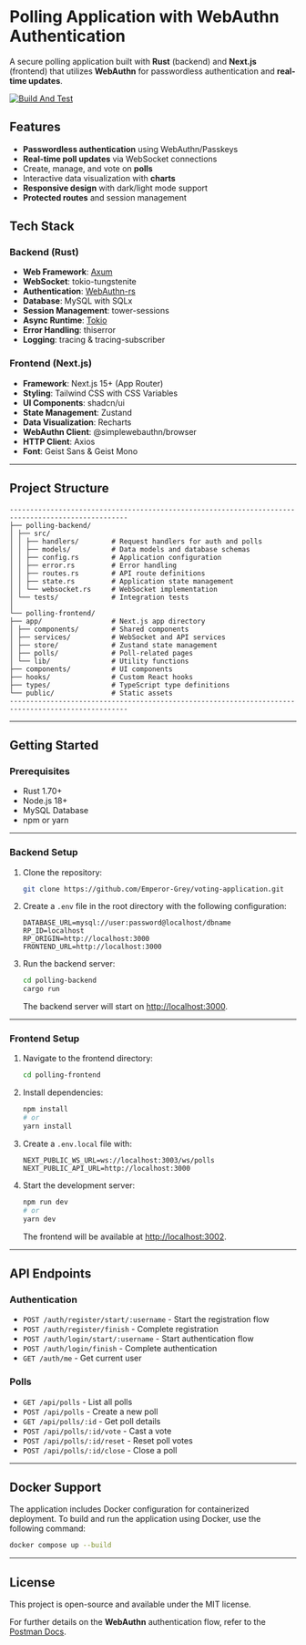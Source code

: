 
# Polling Application with WebAuthn Authentication

A secure polling application built with **Rust** (backend) and **Next.js** (frontend) that utilizes **WebAuthn** for passwordless authentication and **real-time updates**.

[![Build And Test](https://github.com/Emperor-Grey/voting-application/actions/workflows/main.yml/badge.svg)](https://github.com/Emperor-Grey/voting-application/actions/workflows/main.yml)

## Features

- **Passwordless authentication** using WebAuthn/Passkeys
- **Real-time poll updates** via WebSocket connections
- Create, manage, and vote on **polls**
- Interactive data visualization with **charts**
- **Responsive design** with dark/light mode support
- **Protected routes** and session management

## Tech Stack

### Backend (Rust)
- **Web Framework**: [Axum](https://github.com/tokio-rs/axum)
- **WebSocket**: tokio-tungstenite
- **Authentication**: [WebAuthn-rs](https://github.com/kanidm/webauthn-rs)
- **Database**: MySQL with SQLx
- **Session Management**: tower-sessions
- **Async Runtime**: [Tokio](https://tokio.rs)
- **Error Handling**: thiserror
- **Logging**: tracing & tracing-subscriber

### Frontend (Next.js)
- **Framework**: Next.js 15+ (App Router)
- **Styling**: Tailwind CSS with CSS Variables
- **UI Components**: shadcn/ui
- **State Management**: Zustand
- **Data Visualization**: Recharts
- **WebAuthn Client**: @simplewebauthn/browser
- **HTTP Client**: Axios
- **Font**: Geist Sans & Geist Mono

---

## Project Structure

```
---------------------------------------------------------------------------------------------------
├── polling-backend/
│ ├── src/
│ │ ├── handlers/        # Request handlers for auth and polls
│ │ ├── models/          # Data models and database schemas
│ │ ├── config.rs        # Application configuration
│ │ ├── error.rs         # Error handling
│ │ ├── routes.rs        # API route definitions
│ │ ├── state.rs         # Application state management
│ │ └── websocket.rs     # WebSocket implementation
│ └── tests/             # Integration tests
│
└── polling-frontend/
├── app/                 # Next.js app directory
│ ├── components/        # Shared components
│ ├── services/          # WebSocket and API services
│ ├── store/             # Zustand state management
│ ├── polls/             # Poll-related pages
│ └── lib/               # Utility functions
├── components/          # UI components
├── hooks/               # Custom React hooks
├── types/               # TypeScript type definitions
└── public/              # Static assets
---------------------------------------------------------------------------------------------------
```

---

## Getting Started

### Prerequisites
- Rust 1.70+
- Node.js 18+
- MySQL Database
- npm or yarn

---

### Backend Setup

1. Clone the repository:
    ```bash
    git clone https://github.com/Emperor-Grey/voting-application.git
    ```

2. Create a `.env` file in the root directory with the following configuration:
    ```env
    DATABASE_URL=mysql://user:password@localhost/dbname
    RP_ID=localhost
    RP_ORIGIN=http://localhost:3000
    FRONTEND_URL=http://localhost:3000
    ```

3. Run the backend server:
    ```bash
    cd polling-backend
    cargo run
    ```
   The backend server will start on [http://localhost:3000](http://localhost:3000).

---

### Frontend Setup

1. Navigate to the frontend directory:
    ```bash
    cd polling-frontend
    ```

2. Install dependencies:
    ```bash
    npm install
    # or
    yarn install
    ```

3. Create a `.env.local` file with:
    ```env
    NEXT_PUBLIC_WS_URL=ws://localhost:3003/ws/polls
    NEXT_PUBLIC_API_URL=http://localhost:3000
    ```

4. Start the development server:
    ```bash
    npm run dev
    # or
    yarn dev
    ```

   The frontend will be available at [http://localhost:3002](http://localhost:3002).

---

## API Endpoints

### Authentication
- `POST /auth/register/start/:username` - Start the registration flow
- `POST /auth/register/finish` - Complete registration
- `POST /auth/login/start/:username` - Start authentication flow
- `POST /auth/login/finish` - Complete authentication
- `GET /auth/me` - Get current user

### Polls
- `GET /api/polls` - List all polls
- `POST /api/polls` - Create a new poll
- `GET /api/polls/:id` - Get poll details
- `POST /api/polls/:id/vote` - Cast a vote
- `POST /api/polls/:id/reset` - Reset poll votes
- `POST /api/polls/:id/close` - Close a poll

---

## Docker Support

The application includes Docker configuration for containerized deployment. To build and run the application using Docker, use the following command:

```bash
docker compose up --build
```

---

## License

This project is open-source and available under the MIT license.

For further details on the **WebAuthn** authentication flow, refer to the [Postman Docs](https://work22-1548.postman.co/workspace/1f8130b4-6f2e-43b5-822c-9a93df8e4788/collection/28107246-ba693a87-e9e1-4c35-a953-1c9e7fa06f13?origin=tab-menu).
